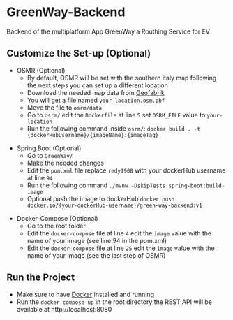 # GreenWay-Backend
Backend of the multiplatform App GreenWay a Routhing Service for EV

## Customize the Set-up (Optional)

- OSMR (Optional)
  - By default, OSMR will be set with the southern italy map following the next steps you can set up a different location
  - Download the needed map data from [Geofabrik](https://www.geofabrik.de/)
  - You will get a file named ```your-location.osm.pbf```
  - Move the file to ```osrm/data```
  - Go to ```osrm/``` edit the ```Dockerfile``` at line ```5``` set ```OSRM_FILE``` value to ```your-location```
  - Run the following command inside ```osrm/```: ```docker build . -t {dockerHubUsername}/{imageName}:{imageTag}```

* Spring Boot (Optional)
  * Go to ```GreenWay/```
  * Make the needed changes
  * Edit the ```pom.xml``` file replace ```redy1908``` with your dockerHub username at line ```94```
  * Run the following command ```./mvnw -DskipTests spring-boot:build-image ```
  * Optional push the image to dockerHub ```docker push docker.io/{your-dockerHub-username}/green-way-backend:v1```

- Docker-Compose (Optional)
  - Go to the root folder
  - Edit the ```docker-compose``` file at line ```4``` edit the ```image``` value with the name of your image (see line 94 in the pom.xml)
  - Edit the ```docker-compose``` file at line ```25``` edit the ```image``` value with the name of your image (see the last step of OSMR)

## Run the Project

- Make sure to have [Docker](https://www.docker.com/) installed and running
- Run the ```docker compose up``` in the root directory the REST API will be available at http://localhost:8080